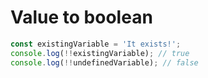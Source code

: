 # Value to boolean

```typescript
const existingVariable = 'It exists!';
console.log(!!existingVariable); // true
console.log(!!undefinedVariable); // false
```
